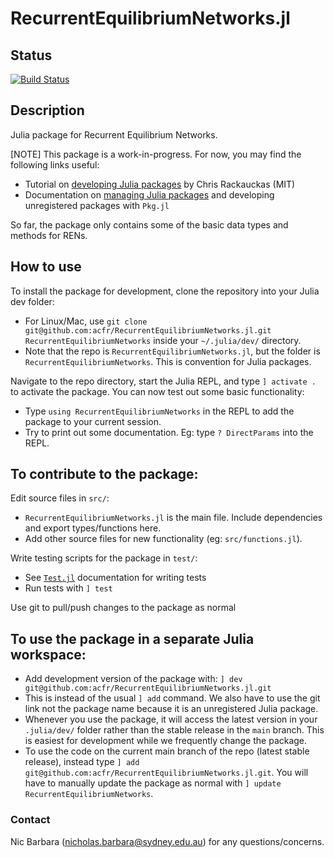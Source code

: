 # RecurrentEquilibriumNetworks.jl

## Status
[![Build Status](https://github.com/nic-barbara/RecurrentEquilibriumNetworks.jl/actions/workflows/CI.yml/badge.svg?branch=main)](https://github.com/nic-barbara/RecurrentEquilibriumNetworks.jl/actions/workflows/CI.yml?query=branch%3Amain)

## Description

Julia package for Recurrent Equilibrium Networks.

[NOTE] This package is a work-in-progress. For now, you may find the following links useful:
- Tutorial on [developing Julia packages](https://julialang.org/contribute/developing_package/) by Chris Rackauckas (MIT)
- Documentation on [managing Julia packages](https://pkgdocs.julialang.org/v1/managing-packages/) and developing unregistered packages with `Pkg.jl`

So far, the package only contains some of the basic data types and methods for RENs.

## How to use 

To install the package for development, clone the repository into your Julia dev folder:
- For Linux/Mac, use `git clone git@github.com:acfr/RecurrentEquilibriumNetworks.jl.git RecurrentEquilibriumNetworks` inside your `~/.julia/dev/` directory.
- Note that the repo is `RecurrentEquilibriumNetworks.jl`, but the folder is `RecurrentEquilibriumNetworks`. This is convention for Julia packages.

Navigate to the repo directory, start the Julia REPL, and type `] activate .` to activate the package. You can now test out some basic functionality:
- Type `using RecurrentEquilibriumNetworks` in the REPL to add the package to your current session.
- Try to print out some documentation. Eg: type `? DirectParams` into the REPL.

## To contribute to the package:

Edit source files in `src/`:
- `RecurrentEquilibriumNetworks.jl` is the main file. Include dependencies and export types/functions here.
- Add other source files for new functionality (eg: `src/functions.jl`).

Write testing scripts for the package in `test/`:
- See [`Test.jl`](https://docs.julialang.org/en/v1/stdlib/Test/) documentation for writing tests
- Run tests with `] test`

Use git to pull/push changes to the package as normal

## To use the package in a separate Julia workspace:


- Add development version of the package with: `] dev git@github.com:acfr/RecurrentEquilibriumNetworks.jl.git`
- This is instead of the usual `] add` command. We also have to use the git link not the package name because it is an unregistered Julia package.
- Whenever you use the package, it will access the latest version in your `.julia/dev/` folder rather than the stable release in the `main` branch. This is easiest for development while we frequently change the package.
- To use the code on the current main branch of the repo (latest stable release), instead type `] add git@github.com:acfr/RecurrentEquilibriumNetworks.jl.git`. You will have to manually update the package as normal with `] update RecurrentEquilibriumNetworks`.

### Contact
Nic Barbara (nicholas.barbara@sydney.edu.au) for any questions/concerns.